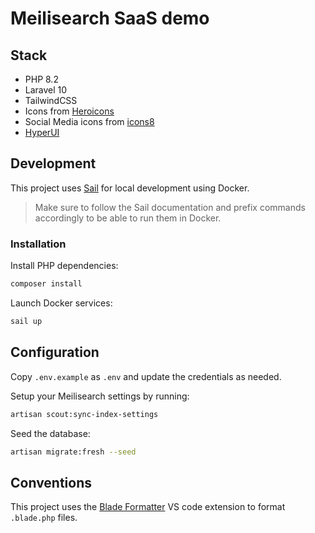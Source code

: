 # Meilisearch SaaS demo

## Stack

- PHP 8.2
- Laravel 10
- TailwindCSS
- Icons from [Heroicons](https://heroicons.com/)
- Social Media icons from [icons8](https://icons8.com/icons/collections/EnE9mEHAiX2D)
- [HyperUI](https://www.hyperui.dev/)
## Development

This project uses [Sail](https://laravel.com/docs/10.x/sail) for local development using Docker. 

> Make sure to follow the Sail documentation and prefix commands accordingly to be able to run them in Docker.

### Installation

Install PHP dependencies:

```sh
composer install
```

Launch Docker services:

```sh
sail up
```

## Configuration

Copy `.env.example` as `.env` and update the credentials as needed.

Setup your Meilisearch settings by running:

```sh
artisan scout:sync-index-settings
```

Seed the database:

```sh
artisan migrate:fresh --seed
```

## Conventions

This project uses the [Blade Formatter](https://marketplace.visualstudio.com/items?itemName=shufo.vscode-blade-formatter) VS code extension to format `.blade.php` files.
